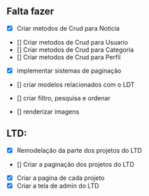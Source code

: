 
## Falta fazer

- [x] Criar metodos de Crud para Noticia
- [] Criar metodos de Crud para Usuario
- [] Criar metodos de Crud para Categoria
- [] Criar metodos de Crud para Perfil

- [x] implementar sistemas de paginação

- [] criar modelos relacionados com o LDT

- [] criar filtro, pesquisa e ordenar 
- [] renderizar imagens 

## LTD:
- [x] Remodelação da parte dos projetos do LTD
- [] Criar a paginação dos projetos do LTD
- [x] Criar a pagina de cada projeto
- [x] Criar a tela de admin do LTD